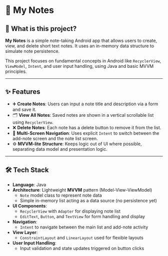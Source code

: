 # 📝 My Notes

## 📌 What is this project?

**My Notes** is a simple note-taking Android app that allows users to create, view, and delete short text notes. It uses an in-memory data structure to simulate note persistence.

This project focuses on fundamental concepts in Android like `RecyclerView`, `ViewModel`, `Intent`, and user input handling, using Java and basic MVVM principles.

---

## ✨ Features

- ➕ **Create Notes**: Users can input a note title and description via a form and save it.
- 🗂️ **View All Notes**: Saved notes are shown in a vertical scrollable list using `RecyclerView`.
- ❌ **Delete Notes**: Each note has a delete button to remove it from the list.
- 🧭 **Multi-Screen Navigation**: Uses explicit `Intent` to switch between the add-note screen and the note list screen.
- ⚙️ **MVVM-lite Structure**: Keeps logic out of UI where possible, separating data model and presentation logic.

---

## 🛠 Tech Stack

- **Language**: Java
- **Architecture**: Lightweight **MVVM** pattern (Model-View-ViewModel)
  - `Note` model class to represent note data
  - Simple in-memory list acting as a data source (no persistence yet)
- **UI Components**:
  - `RecyclerView` with `Adapter` for displaying note list
  - `EditText`, `Button`, and `TextView` for form handling and display
- **Navigation**:
  - `Intent` to navigate between the main list and add-note activity
- **View Layer**:
  - `ConstraintLayout` and `LinearLayout` used for flexible layouts
- **User Input Handling**:
  - Input validation and state updates triggered on button clicks

